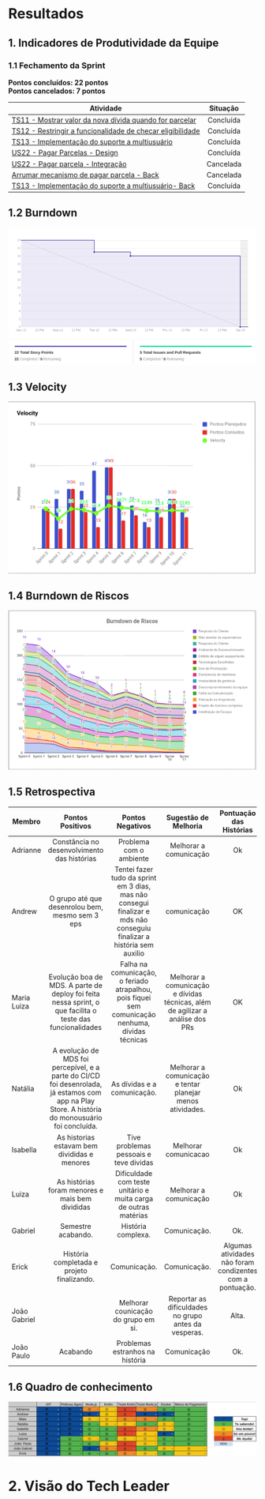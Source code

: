 # Resultados 

## 1. Indicadores de Produtividade da Equipe

### 1.1 Fechamento da Sprint 

**Pontos concluídos: 22 pontos**
<br/>
**Pontos cancelados: 7 pontos**
<br/>

| Atividade | Situação |
| --------  | :----:   |
| [TS11 - Mostrar valor da nova dívida quando for parcelar](https://github.com/fga-eps-mds/2019.2-over26/issues/169) | Concluída | 
| [TS12 - Restringir a funcionalidade de checar eligibilidade](https://github.com/fga-eps-mds/2019.2-over26/issues/170) | Concluída | 
|  [TS13 - Implementação do suporte a multiusuário](https://github.com/fga-eps-mds/2019.2-Over26/issues/171) | Concluída | 
| [US22 - Pagar Parcelas - Design](https://github.com/fga-eps-mds/2019.2-Over26/issues/155) | Concluída | 
| [US22 - Pagar parcela - Integração](https://github.com/fga-eps-mds/2019.2-Over26/issues/149) | Cancelada | 
| [Arrumar mecanismo de pagar parcela - Back](https://github.com/fga-eps-mds/2019.2-Over26/issues/172) | Cancelada | 
| [TS13 - Implementação do suporte a multiusuário- Back](https://github.com/fga-eps-mds/2019.2-Over26/issues/184) | Concluída | 


## 1.2 Burndown
![](../../images/metrics_agile/burndown_sprint11.png)

## 1.3 Velocity 
![](../../images/metrics_agile/velocity_sprint11.png)

## 1.4 Burndown de Riscos 
![](../../images/metrics_agile/burndown_riscos_sprint11.png)

## 1.5 Retrospectiva
| Membro | Pontos Positivos | Pontos Negativos | Sugestão de Melhoria | Pontuação das Histórias |
| --------  | :----:   | :----:   | :----:   | :----:   |
| Adrianne | Constância no desenvolvimento das histórias | Problema com o ambiente | Melhorar a comunicação | Ok | 
| Andrew | O grupo até que desenrolou bem, mesmo sem 3 eps  | Tentei fazer tudo da sprint em 3 dias, mas não consegui finalizar e mds não conseguiu finalizar a história sem auxilio | comunicação  |  OK
| Maria Luiza | Evolução boa de MDS. A parte de deploy foi feita nessa sprint, o que facilita o teste das funcionalidades | Falha na comunicação, o feriado atrapalhou, pois fiquei sem comunicação nenhuma, dívidas técnicas | Melhorar a comunicação e dívidas técnicas, além de agilizar a análise dos PRs | OK | 
| Natália | A evolução de MDS foi percepível, e a parte do CI/CD foi desenrolada, já estamos com app na Play Store. A história do monousuário foi concluída. | As dívidas e a comunicação. | Melhorar a comunicação e tentar planejar menos atividades. | Ok | 
| Isabella | As historias estavam bem divididas e menores | Tive problemas pessoais e teve dividas | Melhorar comunicacao| Ok |
| Luiza |As histórias foram menores e mais bem divididas | Dificuldade com teste unitário e muita carga de outras matérias | Melhorar a comunicação | Ok | 
| Gabriel | Semestre acabando. | História complexa. | Comunicação. | Ok. |
| Erick | História completada e projeto finalizando. | Comunicação. | Comunicação. | Algumas atividades não foram condizentes com a pontuação. | 
| João Gabriel | | Melhorar counicação do grupo em si. | Reportar as dificuldades no grupo antes da vesperas.  | Alta. | 
| João Paulo | Acabando | Problemas estranhos na história | Comunicação | Ok. |

## 1.6 Quadro de conhecimento
![](../../images/metrics_agile/quadro_conhecimento_sprint11.png)


# 2. Visão do Tech Leader
